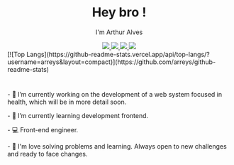 <h1 align='center'>Hey bro !</h1> 

<p align='center'>I'm Arthur Alves</p>

<div align='center'>
  <a href="https://t.me/it_sarthuralves/">
    <img src="https://img.shields.io/badge/-Telegram-f9a825?style=flat-square&logo=telegram&logoColor=white" />
  </a>
  <a href="mailto:itsarthuralves@gmail.com">
    <img src="https://img.shields.io/badge/-Gmail-f9a825?style=flat-square&logo=Gmail&logoColor=white" />
  </a>
  <a href="https://www.linkedin.com/in/arthur-alves-78a63a161/">
    <img src="https://img.shields.io/badge/-Linkedin-f9a825?style=flat-square&logo=Linkedin&logoColor=white" />
  </a>
  <a href="https://arreys.github.io/">
    <img src="https://img.shields.io/badge/-Website-f9a825?style=flat-square&logo=appveyor&logoColor=white" />
  </a>
</div>
<div>
  [![Top Langs](https://github-readme-stats.vercel.app/api/top-langs/?username=arreys&layout=compact)](https://github.com/arreys/github-readme-stats)
</div>
<h1></h1>
<p align='left'>- 🔭 I’m currently working on the development of a web system focused in health, which will be in more detail soon.</p>
<p align='left'>- 🌱 I’m currently learning development frontend.</p>
<p align='left'>- 💻 Front-end engineer.</p>
<p align='left'>- 💬 I'm love solving problems and learning. Always open to new challenges and ready to face changes.</p>
<h1><h1>
<!-- 👯 I’m looking to collaborate on ...
- 🤔 I’m looking for help with ...
- 💬 Ask me about ...
- 📫 How to reach me: ...
- 😄 Pronouns: ...
- ⚡ Fun fact: ...
-->
